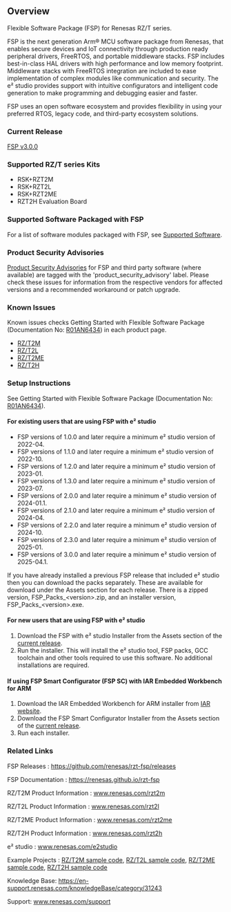 ## Overview

Flexible Software Package (FSP) for Renesas RZ/T series.

FSP is the next generation Arm® MCU software package from Renesas, that enables secure devices and IoT connectivity through production ready peripheral drivers, FreeRTOS, and portable middleware stacks.
FSP includes best-in-class HAL drivers with high performance and low memory footprint. Middleware stacks with FreeRTOS integration are included to ease implementation of complex modules like communication and security.
The e² studio provides support with intuitive configurators and intelligent code generation to make programming and debugging easier and faster.

FSP uses an open software ecosystem and provides flexibility in using your preferred RTOS, legacy code, and third-party ecosystem solutions.

### Current Release

[FSP v3.0.0](https://github.com/renesas/rzt-fsp/releases/tag/v3.0.0)

### Supported RZ/T series Kits

- RSK+RZT2M
- RSK+RZT2L
- RSK+RZT2ME
- RZT2H Evaluation Board

### Supported Software Packaged with FSP

For a list of software modules packaged with FSP, see [Supported Software](SUPPORTED_SOFTWARE.md).

### Product Security Advisories

[Product Security Advisories](https://github.com/renesas/rzt-fsp/issues?q=label%3Aproduct_security_advisory) for FSP and third party software (where available) are tagged with the 'product_security_advisory' label. Please check these issues for information from the respective vendors for affected versions and a recommended workaround or patch upgrade.

### Known Issues

Known issues checks Getting Started with Flexible Software Package (Documentation No: [R01AN6434](https://www.renesas.com/search?keywords=R01AN6434&type=User%20Manual)) in each product page.
* [RZ/T2M](https://www.renesas.com/rzt2m)
* [RZ/T2L](https://www.renesas.com/rzt2l)
* [RZ/T2ME](https://www.renesas.com/rzt2me)
* [RZ/T2H](https://www.renesas.com/rzt2h)

### Setup Instructions

See Getting Started with Flexible Software Package (Documentation No: [R01AN6434](https://www.renesas.com/search?keywords=R01AN6434&type=User%20Manual)).

#### For existing users that are using FSP with e² studio

- FSP versions of 1.0.0 and later require a minimum e² studio version of 2022-04.
- FSP versions of 1.1.0 and later require a minimum e² studio version of 2022-10.
- FSP versions of 1.2.0 and later require a minimum e² studio version of 2023-01.
- FSP versions of 1.3.0 and later require a minimum e² studio version of 2023-07.
- FSP versions of 2.0.0 and later require a minimum e² studio version of 2024-01.1.
- FSP versions of 2.1.0 and later require a minimum e² studio version of 2024-04.
- FSP versions of 2.2.0 and later require a minimum e² studio version of 2024-10.
- FSP versions of 2.3.0 and later require a minimum e² studio version of 2025-01.
- FSP versions of 3.0.0 and later require a minimum e² studio version of 2025-04.1.

If you have already installed a previous FSP release that included e² studio then you can download the packs separately. These are available for download under the Assets section for each release. There is a zipped version, FSP_Packs_\<version\>.zip, and an installer version, FSP_Packs_\<version\>.exe.

#### For new users that are using FSP with e² studio

1.	Download the FSP with e² studio Installer from the Assets section of the [current release](https://github.com/renesas/rzt-fsp/releases/tag/v3.0.0).
2.	Run the installer. This will install the e² studio tool, FSP packs, GCC toolchain and other tools required to use this software. No additional installations are required.

#### If using FSP Smart Configurator (FSP SC) with IAR Embedded Workbench for ARM ####

1. Download the IAR Embedded Workbench for ARM installer from [IAR website](https://www.iar.com/embedded-development-tools/iar-embedded-workbench).
2. Download the FSP Smart Configurator Installer from the Assets section of the [current release](https://github.com/renesas/rzt-fsp/releases/tag/v3.0.0).
3. Run each installer.


### Related Links

FSP Releases :  https://github.com/renesas/rzt-fsp/releases

FSP Documentation : https://renesas.github.io/rzt-fsp

RZ/T2M Product Information : www.renesas.com/rzt2m

RZ/T2L Product Information : www.renesas.com/rzt2l

RZ/T2ME Product Information : www.renesas.com/rzt2me

RZ/T2H Product Information : www.renesas.com/rzt2h

e² studio : www.renesas.com/e2studio

Example Projects : [RZ/T2M sample code](https://www.renesas.com/products/microcontrollers-microprocessors/rz-mpus/rzt2m-high-performance-multi-function-mpu-realizing-high-speed-processing-and-high-precision-control#tab-sample-code), [RZ/T2L sample code](https://www.renesas.com/products/microcontrollers-microprocessors/rz-mpus/rzt2l-high-performance-mpu-realizing-high-speed-and-high-precision-real-time-control-ethercat#tab-sample-code), [RZ/T2ME sample code](https://www.renesas.com/products/microcontrollers-microprocessors/rz-mpus/rzt2me-high-performance-and-optimized-real-time-responsive-mpu-otfd-and-security-functions-industrial#tab-sample-code), [RZ/T2H sample code](https://www.renesas.com/products/microcontrollers-microprocessors/rz-mpus/rzt2h-advanced-high-end-mpu-integrated-powerful-application-processing-and-high-precision-real-time#tab-sample-code)

Knowledge Base: https://en-support.renesas.com/knowledgeBase/category/31243

Support: www.renesas.com/support
